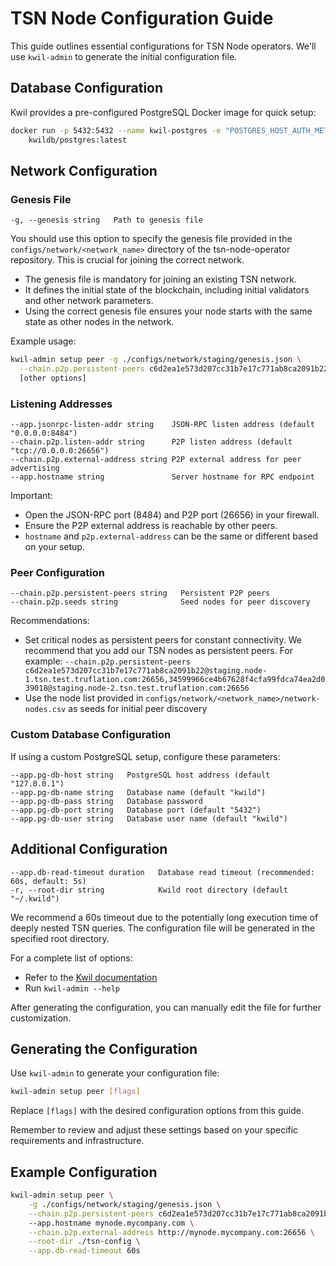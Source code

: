 # TSN Node Configuration Guide

This guide outlines essential configurations for TSN Node operators. We'll use `kwil-admin` to generate the initial configuration file.

## Database Configuration

Kwil provides a pre-configured PostgreSQL Docker image for quick setup:

```bash
docker run -p 5432:5432 --name kwil-postgres -e "POSTGRES_HOST_AUTH_METHOD=trust" \
    kwildb/postgres:latest
```

## Network Configuration

### Genesis File

```
-g, --genesis string   Path to genesis file
```

You should use this option to specify the genesis file provided in the `configs/network/<network_name>` directory of the tsn-node-operator repository. This is crucial for joining the correct network.

- The genesis file is mandatory for joining an existing TSN network.
- It defines the initial state of the blockchain, including initial validators and other network parameters.
- Using the correct genesis file ensures your node starts with the same state as other nodes in the network.

Example usage:

```bash
kwil-admin setup peer -g ./configs/network/staging/genesis.json \
  --chain.p2p.persistent-peers c6d2ea1e573d207cc31b7e17c771ab8ca2091b22@staging.node-1.tsn.test.truflation.com:26656,34599966ce4b67628f4cfa99fdca74ea2d039018@staging.node-2.tsn.test.truflation.com:26656 \
  [other options]
```

### Listening Addresses

```
--app.jsonrpc-listen-addr string    JSON-RPC listen address (default "0.0.0.0:8484")
--chain.p2p.listen-addr string      P2P listen address (default "tcp://0.0.0.0:26656")
--chain.p2p.external-address string P2P external address for peer advertising
--app.hostname string               Server hostname for RPC endpoint
```

Important:
- Open the JSON-RPC port (8484) and P2P port (26656) in your firewall.
- Ensure the P2P external address is reachable by other peers.
- `hostname` and `p2p.external-address` can be the same or different based on your setup.

### Peer Configuration

```
--chain.p2p.persistent-peers string   Persistent P2P peers
--chain.p2p.seeds string              Seed nodes for peer discovery
```

Recommendations:
- Set critical nodes as persistent peers for constant connectivity. We recommend that you add our TSN nodes as persistent peers.
    For example: `--chain.p2p.persistent-peers c6d2ea1e573d207cc31b7e17c771ab8ca2091b22@staging.node-1.tsn.test.truflation.com:26656,34599966ce4b67628f4cfa99fdca74ea2d039018@staging.node-2.tsn.test.truflation.com:26656`
- Use the node list provided in `configs/network/<network_name>/network-nodes.csv` as seeds for initial peer discovery

### Custom Database Configuration

If using a custom PostgreSQL setup, configure these parameters:

```
--app.pg-db-host string   PostgreSQL host address (default "127.0.0.1")
--app.pg-db-name string   Database name (default "kwild")
--app.pg-db-pass string   Database password
--app.pg-db-port string   Database port (default "5432")
--app.pg-db-user string   Database user name (default "kwild")
```

## Additional Configuration

```
--app.db-read-timeout duration   Database read timeout (recommended: 60s, default: 5s)
-r, --root-dir string            Kwild root directory (default "~/.kwild")
```

We recommend a 60s timeout due to the potentially long execution time of deeply nested TSN queries. The configuration file will be generated in the specified root directory.

For a complete list of options:
- Refer to the [Kwil documentation](https://docs.kwil.com)
- Run `kwil-admin --help`

After generating the configuration, you can manually edit the file for further customization.

## Generating the Configuration

Use `kwil-admin` to generate your configuration file:

```bash
kwil-admin setup peer [flags]
```

Replace `[flags]` with the desired configuration options from this guide.

Remember to review and adjust these settings based on your specific requirements and infrastructure.

## Example Configuration

```bash
kwil-admin setup peer \
    -g ./configs/network/staging/genesis.json \
    --chain.p2p.persistent-peers c6d2ea1e573d207cc31b7e17c771ab8ca2091b22@staging.node-1.tsn.test.truflation.com:26656,34599966ce4b67628f4cfa99fdca74ea2d039018@staging.node-2.tsn.test.truflation.com:26656
    --app.hostname mynode.mycompany.com \
    --chain.p2p.external-address http://mynode.mycompany.com:26656 \
    --root-dir ./tsn-config \
    --app.db-read-timeout 60s
```